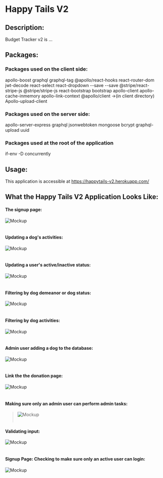 # Happy Tails V2

## Description:

Budget Tracker v2 is ...


## Packages:
### Packages used on the client side:
apollo-boost graphql graphql-tag @apollo/react-hooks
react-router-dom
jwt-decode
react-select
react-dropdown --save
--save @stripe/react-stripe-js @stripe/stripe-js
react-bootstrap bootstrap
apollo-client apollo-cache-inmemory apollo-link-context
@apollo/client ->(in client directory)
Apollo-upload-client

### Packages used on the server side:
apollo-server-express graphql
jsonwebtoken
mongoose
bcrypt
graphql-upload
uuid

### Packages used at the root of the application
if-env
-D concurrently


## Usage:

This application is accessible at https://happytails-v2.herokuapp.com/


## What the Happy Tails V2 Application Looks Like:

#### The signup page:
![Mockup](https://github.com/es2013/happytails-v2/blob/main/public/assets/images/HappyTails2-Signup.gif)<br><br>

#### Updating a dog's activities:
![Mockup](https://github.com/es2013/happytails-v2/blob/main/public/assets/images/HappyTails2-UpdateDogActivities.gif)<br><br>

#### Updating a user's active/inactive status:
![Mockup](https://github.com/es2013/happytails-v2/blob/main/public/assets/images/HappyTails2-UpdateUserStatus.gif)<br><br>

#### Filtering by dog demeanor or dog status:
![Mockup](https://github.com/es2013/happytails-v2/blob/main/public/assets/images/HappyTails2-FiltersDemeanorStatus.gif)<br><br>

#### Filtering by dog activities:
![Mockup](https://github.com/es2013/happytails-v2/blob/main/public/assets/images/HappyTails2-FiltersByActivities.gif)<br><br>

#### Admin user adding a dog to the database:
![Mockup](https://github.com/es2013/happytails-v2/blob/main/public/assets/images/HappyTails2-AddADog.gif)<br><br>

#### Link the the donation page:
![Mockup](https://github.com/es2013/happytails-v2/blob/main/public/assets/images/HappyTails2-DonateLink.gif)<br><br>

#### Making sure only an admin user can perform admin tasks:
>![Mockup](https://github.com/es2013/happytails-v2/blob/main/public/assets/images/HappyTails2-AdminAndLoggedInStatus.gif)<br><br>

#### Validating input:
![Mockup](https://github.com/es2013/happytails-v2/blob/main/public/assets/images/HappyTails2-InputValidation.gif)<br><br>

#### Signup Page: Checking to make sure only an active user can login:
![Mockup](https://github.com/es2013/happytails-v2/blob/main/public/assets/images/HappyTails2-InactiveLogin.gif)<br><br>
